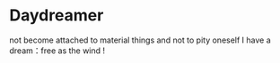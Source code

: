 # Daydreamer
not become attached to material things and not to pity oneself
I have a dream：free as the wind !
